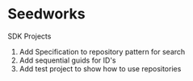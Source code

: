 # Seedworks
SDK Projects


1. Add Specification to repository pattern for search
2. Add sequential guids for ID's
3. Add test project to show how to use repositories
